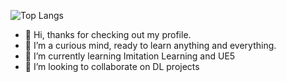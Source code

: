 ![Top Langs](https://github-readme-stats.vercel.app/api/top-langs/?username=AzulianW&hide_progress=true)

- 👋 Hi, thanks for checking out my profile.
- 👀 I’m a curious mind, ready to learn anything and everything.
- 🌱 I’m currently learning Imitation Learning and UE5
- 💞️ I’m looking to collaborate on DL projects

<!---
AzulianW/AzulianW is a ✨ special ✨ repository because its `README.md` (this file) appears on your GitHub profile.
You can click the Preview link to take a look at your changes.
--->
